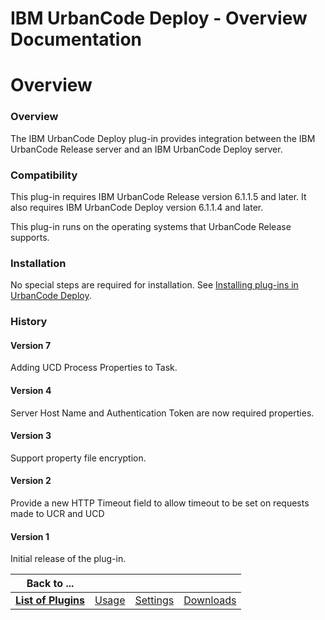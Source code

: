 
IBM UrbanCode Deploy - Overview Documentation
=============================================

# Overview




### Overview




 


The IBM UrbanCode Deploy plug-in provides integration between the IBM UrbanCode Release server 
and an IBM UrbanCode Deploy server.


### Compatibility


This plug-in requires IBM UrbanCode Release version 6.1.1.5 
and later. It also requires IBM UrbanCode Deploy version 6.1.1.4 and later.


This plug-in runs on the operating systems
 that UrbanCode Release supports. 


### Installation


No special steps are required for installation. See [Installing 
plug-ins in UrbanCode Deploy](https://www.urbancode.com/resource/installing-plug-ins-in-urbancode-products/ "Installing 
plug-ins in UrbanCode").


### History


#### Version 7


Adding UCD Process Properties to Task.


#### Version 4



Server Host Name and Authentication Token are now required properties.


#### Version 3


Support property file 
encryption.


#### Version 2


Provide a new HTTP Timeout field to allow timeout to be set on requests made to UCR and 
UCD


#### Version 1


Initial release of the plug-in.




|Back to ...||||
| :---: | :---: | :---: | :---: |
|[**List of Plugins**](../../index.md)|[Usage](./usage.md)|[Settings](./settings.md)|[Downloads](./downloads.md)|
